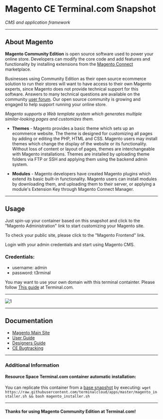# **Magento CE** Terminal.com Snapshot
*CMS and application framework*

---

## About Magento
**Magento Community Edition** is open source software used to power your online store. Developers can modify the core code and add features and functionality by installing extensions from the [Magento Connect](http://www.magentocommerce.com/magento-connect) marketplace.

Businesses using Community Edition as their open source ecommerce solution to run their stores will want to have access to their own Magento experts, since Magento does not provide technical support for this software. Answers to many technical questions are available on the community [user forum](http://www.magentocommerce.com/boards). Our open source community is growing and engaged to help support running your online store.

*Magento supports a Web template system which generates multiple similar-looking pages and customizes them.*

- **Themes** - Magento provides a basic theme which sets up an ecommerce website. The theme is designed for customizing all pages by adding or editing the PHP, HTML and CSS. Magento users may install themes which change the display of the website or its functionality. Without loss of content or layout of pages, themes are interchangeable with Magento installations. Themes are installed by uploading theme folders via FTP or SSH and applying them using the backend admin system.

- **Modules** - Magento developers have created Magento plugins which extend its basic built-in functionality. Magento users can install modules by downloading them, and uploading them to their server, or applying a module's Extension Key through Magento Connect Manager.

---

## Usage

Just spin-up your container based on this snapshot and click to the "Magento Administration" link to start customizing your Magento site.

To check your public site, please click to the "Magento Frontend" link.


Login with your admin credentials and start using  Magento CMS.

### Credentials:

- username: admin
- password: t3rminal


You may want to use your own domain with this terminal containter. Please follow [This guide](https://www.terminal.com/faq#cname) at Terminal.com.

---


![1](http://opensourcecmsinfo.com/wp-content/uploads/2013/04/update-magento-1.6.0.0-to-1.7.0.2.jpg)

---

## Documentation
- [Magento Main Site](http://magento.com/)
- [User Guide](http://www.magentocommerce.com/resources/magento-user-guide)
- [Designers Guide](http://info.magento.com/rs/magentocommerce/images/MagentoDesignGuide.pdf)
- [CE Bugtracking](https://www.magentocommerce.com/bug-tracking)

---


### Additional Information
#### Resource Space Terminal.com container automatic installation:
You can replicate this container from a [base snapshot](https://www.terminal.com/tiny/FzpHiTXG1K) by executing:
`wget https://raw.githubusercontent.com/terminalcloud/apps/master/magento_installer.sh && bash magento_installer.sh`


---

#### Thanks for using Magento Community Edition at Terminal.com!